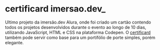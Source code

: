 # certificard imersao.dev_
Ultimo projeto da imersão.dev Alura, onde foi criado um cartão contendo todos os projetos desenvolvidos durante o evento ao longo de 10 dias, utilizando JavaScript, HTML e CSS na plataforma Codepen. O [certificard](https://merielylima.github.io/imersaodev-certificard/) também pode servir como base para um portifólio de porte simples, porém elegante.
